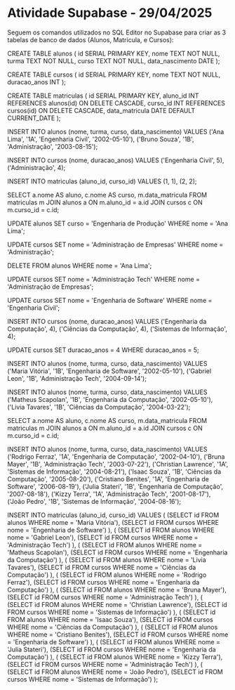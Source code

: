 # Atividade Supabase - 29/04/2025

Seguem os comandos utilizados no SQL Editor no Supabase para criar as 3 tabelas de banco de dados (Alunos, Matrícula, e Cursos):

CREATE TABLE alunos (
  id SERIAL PRIMARY KEY,
  nome TEXT NOT NULL,
  turma TEXT NOT NULL,
  curso TEXT NOT NULL,
  data_nascimento DATE
);

CREATE TABLE cursos (
  id SERIAL PRIMARY KEY,
  nome TEXT NOT NULL,
  duracao_anos INT
);

CREATE TABLE matriculas (
  id SERIAL PRIMARY KEY,
  aluno_id INT REFERENCES alunos(id) ON DELETE CASCADE,
  curso_id INT REFERENCES cursos(id) ON DELETE CASCADE,
  data_matricula DATE DEFAULT CURRENT_DATE
);

INSERT INTO alunos (nome, turma, curso, data_nascimento)
VALUES ('Ana Lima', '1A', 'Engenharia Civil', '2002-05-10'),
       ('Bruno Souza', '1B', 'Administração', '2003-08-15');

INSERT INTO cursos (nome, duracao_anos)
VALUES ('Engenharia Civil', 5),
       ('Administração', 4);

INSERT INTO matriculas (aluno_id, curso_id)
VALUES (1, 1),
       (2, 2);

SELECT a.nome AS aluno, c.nome AS curso, m.data_matricula
FROM matriculas m
JOIN alunos a ON m.aluno_id = a.id
JOIN cursos c ON m.curso_id = c.id;

UPDATE alunos
SET curso = 'Engenharia de Produção'
WHERE nome = 'Ana Lima';

UPDATE cursos
SET nome = 'Administração de Empresas'
WHERE nome = 'Administração';

DELETE FROM alunos
WHERE nome = 'Ana Lima';

UPDATE cursos
SET nome = 'Administração Tech'
WHERE nome = 'Administração de Empresas';

UPDATE cursos
SET nome = 'Engenharia de Software'
WHERE nome = 'Engenharia Civil';

INSERT INTO cursos (nome, duracao_anos)
VALUES ('Engenharia da Computação', 4),
       ('Ciências da Computação', 4),
       ('Sistemas de Informação', 4);

UPDATE cursos
SET duracao_anos = 4
WHERE duracao_anos = 5;

INSERT INTO alunos (nome, turma, curso, data_nascimento)
VALUES ('Maria Vitória', '1B', 'Engenharia de Software', '2002-05-10'),
       ('Gabriel Leon', '1B', 'Administração Tech', '2004-09-14');

INSERT INTO alunos (nome, turma, curso, data_nascimento)
VALUES ('Matheus Scapolan', '1B', 'Engenharia da Computação', '2002-05-10'),
       ('Livia Tavares', '1B', 'Ciências da Computação', '2004-03-22');

SELECT a.nome AS aluno, c.nome AS curso, m.data_matricula
FROM matriculas m
JOIN alunos a ON m.aluno_id = a.id
JOIN cursos c ON m.curso_id = c.id;

INSERT INTO alunos (nome, turma, curso, data_nascimento)
VALUES ('Rodrigo Ferraz', '1A', 'Engenharia de Computação', '2002-04-10'),
       ('Bruna Mayer', '1B', 'Administração Tech', '2003-07-22'),
       ('Christian Lawrence', '1A', 'Sistemas de Informação', '2004-08-21'),
       ('Isaac Souza', '1B', 'Ciências da Computação', '2005-08-20'),
       ('Cristiano Benites', '1A', 'Engenharia de Software', '2006-08-19'),
       ('Julia Stateri', '1B', 'Engenharia de Computação', '2007-08-18'),
       ('Kizzy Terra', '1A', 'Administração Tech', '2001-08-17'),
       ('João Pedro', '1B', 'Sistemas de Informação', '2004-08-16');

INSERT INTO matriculas (aluno_id, curso_id)
VALUES 
  (
    (SELECT id FROM alunos WHERE nome = 'Maria Vitória'),
    (SELECT id FROM cursos WHERE nome = 'Engenharia de Software')
  ),
  (
    (SELECT id FROM alunos WHERE nome = 'Gabriel Leon'),
    (SELECT id FROM cursos WHERE nome = 'Administração Tech')
  ),
  (
    (SELECT id FROM alunos WHERE nome = 'Matheus Scapolan'),
    (SELECT id FROM cursos WHERE nome = 'Engenharia da Computação')
  ),
  (
    (SELECT id FROM alunos WHERE nome = 'Livia Tavares'),
    (SELECT id FROM cursos WHERE nome = 'Ciências da Computação')
  ),
  (
    (SELECT id FROM alunos WHERE nome = 'Rodrigo Ferraz'),
    (SELECT id FROM cursos WHERE nome = 'Engenharia da Computação')
  ),
  (
    (SELECT id FROM alunos WHERE nome = 'Bruna Mayer'),
    (SELECT id FROM cursos WHERE nome = 'Administração Tech')
  ),
  (
    (SELECT id FROM alunos WHERE nome = 'Christian Lawrence'),
    (SELECT id FROM cursos WHERE nome = 'Sistemas de Informação')
  ),
  (
    (SELECT id FROM alunos WHERE nome = 'Isaac Souza'),
    (SELECT id FROM cursos WHERE nome = 'Ciências da Computação')
  ),
  (
    (SELECT id FROM alunos WHERE nome = 'Cristiano Benites'),
    (SELECT id FROM cursos WHERE nome = 'Engenharia de Software')
  ),
  (
    (SELECT id FROM alunos WHERE nome = 'Julia Stateri'),
    (SELECT id FROM cursos WHERE nome = 'Engenharia da Computação')
  ),
  (
    (SELECT id FROM alunos WHERE nome = 'Kizzy Terra'),
    (SELECT id FROM cursos WHERE nome = 'Administração Tech')
  ),
  (
    (SELECT id FROM alunos WHERE nome = 'João Pedro'),
    (SELECT id FROM cursos WHERE nome = 'Sistemas de Informação')
  );
